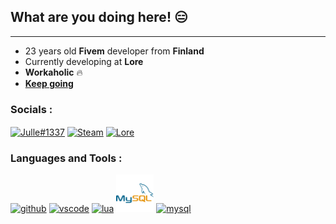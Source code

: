 ## What are you doing here! :expressionless:
***

- 23 years old **Fivem** developer from **Finland**
- Currently developing at **Lore**
- **Workaholic** :fire:
- [**Keep going**](https://www.youtube.com/watch?v=TBuIGBCF9jc&t=91)

### Socials :</h2>
<p align="left">
<a href="https://discordapp.com/users/298494111739281409" target="blank"><img align="center" src="https://www.svgrepo.com/show/353655/discord-icon.svg" alt="Julle#1337" height="70" width="70"/></a>
<a href="https://steamcommunity.com/id/vitunjulle" target="blank"><img align="center" src="https://upload.wikimedia.org/wikipedia/commons/thumb/c/c6/Breezeicons-apps-48-steam.svg/1200px-Breezeicons-apps-48-steam.svg.png" alt="Steam" height="70" width="70"/></a>
<a href="https://discord.gg/lore" target="blank"><img align="center" src="https://i.imgur.com/GU4By0k.png" alt="Lore" height="70" width="70"/></a>

### Languages and Tools :</h2>
<a href="https://github.com/" target="_blank"> <img src="https://www.vectorlogo.zone/logos/github/github-tile.svg" alt="github" width="60" height="60"/></a>
<a href="https://code.visualstudio.com/" target="_blank"> <img src="https://www.vectorlogo.zone/logos/visualstudio_code/visualstudio_code-icon.svg" alt="vscode" width="60" height="60"/></a>
<a href="https://www.lua.org/" target="_blank"> <img src="https://upload.wikimedia.org/wikipedia/commons/thumb/c/cf/Lua-Logo.svg/1024px-Lua-Logo.svg.png" alt="lua" width="60" height="60"/></a>
<a href="https://www.mysql.com/" target="_blank"> <img src="https://raw.githubusercontent.com/devicons/devicon/master/icons/mysql/mysql-original-wordmark.svg" alt="mysql" width="60" height="60"/></a>
<a href="https://www.javascript.com/" target="_blank"> <img src="https://upload.wikimedia.org/wikipedia/commons/3/3b/Javascript_Logo.png" alt="mysql" width="60" height="60"/></a>
</p>
